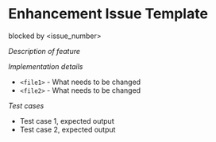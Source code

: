 # Enhancement Issue Template
blocked by <issue_number>

_Description of feature_

_Implementation details_
- `<file1>` - What needs to be changed
- `<file2>` - What needs to be changed

_Test cases_
- Test case 1, expected output
- Test case 2, expected output
